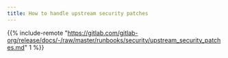 ```yaml
---
title: How to handle upstream security patches
---
```


{{% include-remote "<https://gitlab.com/gitlab-org/release/docs/-/raw/master/runbooks/security/upstream_security_patches.md>" 1 %}}
